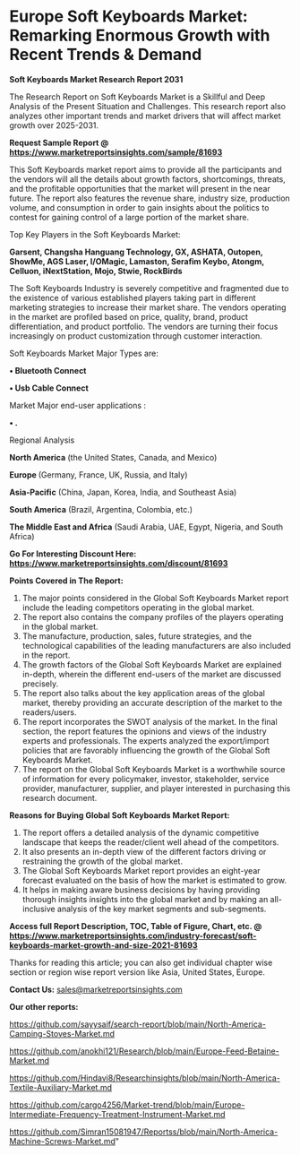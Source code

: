 # Europe Soft Keyboards Market: Remarking Enormous Growth with Recent Trends & Demand

<strong>Soft Keyboards Market Research Report 2031</strong>

The Research Report on Soft Keyboards Market is a Skillful and Deep Analysis of the Present Situation and Challenges. This research report also analyzes other important trends and market drivers that will affect market growth over 2025-2031.

<strong>Request Sample Report @ <a href=https://www.marketreportsinsights.com/sample/81693>https://www.marketreportsinsights.com/sample/81693</a></strong>

This Soft Keyboards market report aims to provide all the participants and the vendors will all the details about growth factors, shortcomings, threats, and the profitable opportunities that the market will present in the near future. The report also features the revenue share, industry size, production volume, and consumption in order to gain insights about the politics to contest for gaining control of a large portion of the market share.

Top Key Players in the Soft Keyboards Market:

<strong>Garsent, Changsha Hanguang Technology, GX, ASHATA, Outopen, ShowMe, AGS Laser, I/OMagic, Lamaston, Serafim Keybo, Atongm, Celluon, iNextStation, Mojo, Stwie, RockBirds</strong>

The Soft Keyboards Industry is severely competitive and fragmented due to the existence of various established players taking part in different marketing strategies to increase their market share. The vendors operating in the market are profiled based on price, quality, brand, product differentiation, and product portfolio. The vendors are turning their focus increasingly on product customization through customer interaction.

Soft Keyboards Market Major Types are:

<strong>• Bluetooth Connect

• Usb Cable Connect</strong>

Market Major end-user applications :

<strong>• .</strong>

Regional Analysis

</u><strong><b>North America</b></strong> (the United States, Canada, and Mexico)

<strong><b>Europe </b></strong>(Germany, France, UK, Russia, and Italy)

<strong><b>Asia-Pacific</b></strong> (China, Japan, Korea, India, and Southeast Asia)

<strong><b>South America</b></strong> (Brazil, Argentina, Colombia, etc.)

<strong><b>The Middle East and Africa</b></strong> (Saudi Arabia, UAE, Egypt, Nigeria, and South Africa)

<strong>Go For Interesting Discount Here: <a href=https://www.marketreportsinsights.com/discount/81693>https://www.marketreportsinsights.com/discount/81693</a></strong>

<strong>Points Covered in The Report:</strong>
<ol>
  <li>The major points considered in the Global Soft Keyboards Market report include the leading competitors operating in the global market.</li>
  <li>The report also contains the company profiles of the players operating in the global market.</li>
  <li>The manufacture, production, sales, future strategies, and the technological capabilities of the leading manufacturers are also included in the report.</li>
  <li>The growth factors of the Global Soft Keyboards Market are explained in-depth, wherein the different end-users of the market are discussed precisely.</li>
  <li>The report also talks about the key application areas of the global market, thereby providing an accurate description of the market to the readers/users.</li>
  <li>The report incorporates the SWOT analysis of the market. In the final section, the report features the opinions and views of the industry experts and professionals. The experts analyzed the export/import policies that are favorably influencing the growth of the Global Soft Keyboards Market.</li>
  <li>The report on the Global Soft Keyboards Market is a worthwhile source of information for every policymaker, investor, stakeholder, service provider, manufacturer, supplier, and player interested in purchasing this research document.</li>
</ol>
<strong>Reasons for Buying Global Soft Keyboards Market Report:</strong>

<ol>
  <li>The report offers a detailed analysis of the dynamic competitive landscape that keeps the reader/client well ahead of the competitors.</li>
  <li>It also presents an in-depth view of the different factors driving or restraining the growth of the global market.</li>
  <li>The Global Soft Keyboards Market report provides an eight-year forecast evaluated on the basis of how the market is estimated to grow.</li>
  <li>It helps in making aware business decisions by having providing thorough insights insights into the global market and by making an all-inclusive analysis of the key market segments and sub-segments.</li>
</ol>
<strong>Access full Report Description, TOC, Table of Figure, Chart, etc. @ <a href=https://www.marketreportsinsights.com/industry-forecast/soft-keyboards-market-growth-and-size-2021-81693>https://www.marketreportsinsights.com/industry-forecast/soft-keyboards-market-growth-and-size-2021-81693</a></strong>


Thanks for reading this article; you can also get individual chapter wise section or region wise report version like Asia, United States, Europe.

<strong>Contact Us:</strong>
sales@marketreportsinsights.com

<strong>Our other reports:</strong>

<a href=https://github.com/sayysaif/search-report/blob/main/North-America-Camping-Stoves-Market.md>https://github.com/sayysaif/search-report/blob/main/North-America-Camping-Stoves-Market.md</a>

<a href=https://github.com/anokhi121/Research/blob/main/Europe-Feed-Betaine-Market.md>https://github.com/anokhi121/Research/blob/main/Europe-Feed-Betaine-Market.md</a>

<a href=https://github.com/Hindavi8/Researchinsights/blob/main/North-America-Textile-Auxiliary-Market.md>https://github.com/Hindavi8/Researchinsights/blob/main/North-America-Textile-Auxiliary-Market.md</a>

<a href=https://github.com/cargo4256/Market-trend/blob/main/Europe-Intermediate-Frequency-Treatment-Instrument-Market.md>https://github.com/cargo4256/Market-trend/blob/main/Europe-Intermediate-Frequency-Treatment-Instrument-Market.md</a>

<a href=https://github.com/Simran15081947/Reportss/blob/main/North-America-Machine-Screws-Market.md>https://github.com/Simran15081947/Reportss/blob/main/North-America-Machine-Screws-Market.md</a>"

